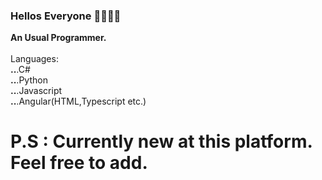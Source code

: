 ### Hellos Everyone 👋👋👋👋

  <b> An Usual Programmer.</b><br><br>
  Languages:<br>
  <b>..</b>.C#<br>
  <b>..</b>.Python<br>
  <b>..</b>.Javascript<br>
  <b>..</b>.Angular(HTML,Typescript etc.)<br>
  # P.S : Currently new at this platform. Feel free to add.

